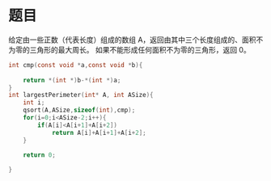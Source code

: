 # 题目
给定由一些正数（代表长度）组成的数组 A，返回由其中三个长度组成的、面积不为零的三角形的最大周长。
如果不能形成任何面积不为零的三角形，返回 0。


```c
int cmp(const void *a,const void *b){
    
    return *(int *)b-*(int *)a;
}
int largestPerimeter(int* A, int ASize){
    int i;
    qsort(A,ASize,sizeof(int),cmp);
    for(i=0;i<ASize-2;i++){
        if(A[i]<A[i+1]+A[i+2])
            return A[i]+A[i+1]+A[i+2];
    }  

    return 0;
    
}
```
